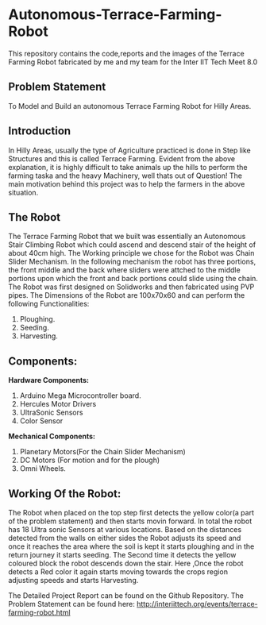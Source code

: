 # Autonomous-Terrace-Farming-Robot
This repository contains the code,reports and the images of the Terrace Farming Robot fabricated by me and my team for the Inter IIT Tech Meet 8.0

## Problem Statement
To Model and Build an autonomous Terrace Farming Robot for Hilly Areas.

## Introduction
In Hilly Areas, usually the type of Agriculture practiced is done in Step like Structures and this is called Terrace Farming.
Evident from the above explanation, it is highly difficult to take animals up the hills to perform the farming taska and the heavy Machinery, well thats out of Question!
The main motivation behind this project was to help the farmers in the above situation.

## The Robot
The Terrace Farming Robot that we built was essentially an Autonomous Stair Climbing Robot which could ascend and descend stair of the height of about 40cm high. 
The Working principle we chose for the Robot was Chain Slider Mechanism. In the following mechanism the robot has three portions, the front middle and the back where sliders were attched to the middle portions upon which the front and back portions could slide using the chain.
The Robot was first designed on Solidworks and then fabricated using PVP pipes.
The Dimensions of the Robot are 100x70x60 and can perform the following Functionalities:
1) Ploughing.
2) Seeding.
3) Harvesting.

## Components:

 **Hardware Components:**
 1) Arduino Mega Microcontroller board.
 2) Hercules Motor Drivers
 3) UltraSonic Sensors
 4) Color Sensor
 
 **Mechanical Components:**
 1) Planetary Motors(For the Chain Slider Mechanism)
 2) DC Motors (For motion and for the plough)
 3) Omni Wheels.
 
## Working Of the Robot:

The Robot when placed on the top step first detects the yellow color(a part of the problem statement) and then starts movin forward. In total the robot has 18 Ultra sonic Sensors at various locations. Based on the distances detected from the walls on either sides the Robot adjusts its speed and once it reaches the area where the soil is kept it starts ploughing and in the return journey it starts seeding. 
The Second time it detects the yellow coloured block the robot descends down the stair. Here ,Once the robot detects a Red color it again starts moving towards the crops region adjusting speeds and starts Harvesting.

The Detailed Project Report can be found on the Github Repository.
The Problem Statement can be found here:
http://interiittech.org/events/terrace-farming-robot.html
